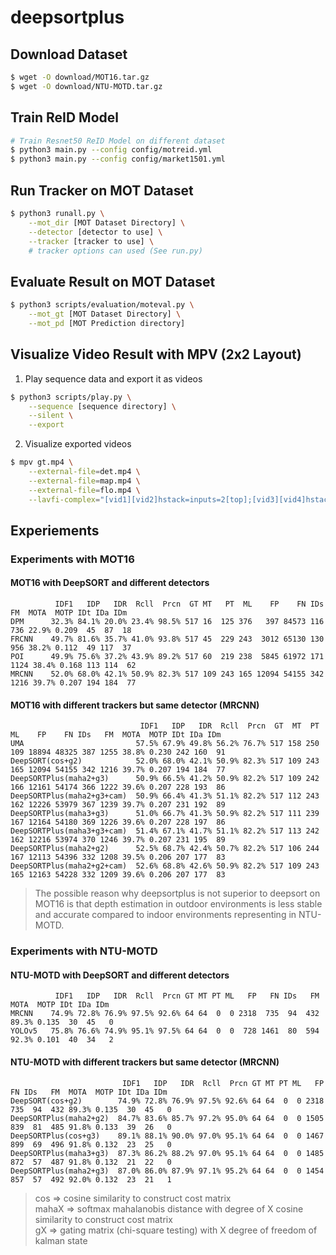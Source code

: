 # deepsortplus

## Download Dataset
```bash
$ wget -O download/MOT16.tar.gz
$ wget -O download/NTU-MOTD.tar.gz
```

## Train ReID Model
```bash
# Train Resnet50 ReID Model on different dataset
$ python3 main.py --config config/motreid.yml
$ python3 main.py --config config/market1501.yml
```

## Run Tracker on MOT Dataset
```bash
$ python3 runall.py \
    --mot_dir [MOT Dataset Directory] \
    --detector [detector to use] \
    --tracker [tracker to use] \
    # tracker options can used (See run.py)
```

## Evaluate Result on MOT Dataset
```bash
$ python3 scripts/evaluation/moteval.py \
    --mot_gt [MOT Dataset Directory] \
    --mot_pd [MOT Prediction directory]
```

## Visualize Video Result with MPV (2x2 Layout)
1. Play sequence data and export it as videos
```bash
$ python3 scripts/play.py \
    --sequence [sequence directory] \
    --silent \
    --export
```
2. Visualize exported videos
```bash
$ mpv gt.mp4 \
    --external-file=det.mp4 \
    --external-file=map.mp4 \
    --external-file=flo.mp4 \
    --lavfi-complex="[vid1][vid2]hstack=inputs=2[top];[vid3][vid4]hstack=inputs=2[bottom];[top][bottom]vstack=inputs=2[vo]"
```

## Experiements

### Experiments with MOT16

#### MOT16 with DeepSORT and different detectors
```
          IDF1   IDP   IDR  Rcll  Prcn  GT MT   PT  ML    FP    FN IDs   FM  MOTA  MOTP IDt IDa IDm
DPM      32.3% 84.1% 20.0% 23.4% 98.5% 517 16  125 376   397 84573 116  736 22.9% 0.209  45  87  18
FRCNN    49.7% 81.6% 35.7% 41.0% 93.8% 517 45  229 243  3012 65130 130  956 38.2% 0.112  49 117  37
POI      49.9% 75.6% 37.2% 43.9% 89.2% 517 60  219 238  5845 61972 171 1124 38.4% 0.168 113 114  62
MRCNN    52.0% 68.0% 42.1% 50.9% 82.3% 517 109 243 165 12094 54155 342 1216 39.7% 0.207 194 184  77
```

#### MOT16 with different trackers but same detector (MRCNN)
```
                             IDF1   IDP   IDR  Rcll  Prcn  GT  MT  PT  ML    FP    FN IDs   FM  MOTA  MOTP IDt IDa IDm
UMA                         57.5% 67.9% 49.8% 56.2% 76.7% 517 158 250 109 18894 48325 387 1255 38.8% 0.230 242 160  91
DeepSORT(cos+g2)            52.0% 68.0% 42.1% 50.9% 82.3% 517 109 243 165 12094 54155 342 1216 39.7% 0.207 194 184  77
DeepSORTPlus(maha2+g3)      50.9% 66.5% 41.2% 50.9% 82.2% 517 109 242 166 12161 54174 366 1222 39.6% 0.207 228 193  86
DeepSORTPlus(maha2+g3+cam)  50.9% 66.4% 41.3% 51.1% 82.2% 517 112 243 162 12226 53979 367 1239 39.7% 0.207 231 192  89
DeepSORTPlus(maha3+g3)      51.0% 66.7% 41.3% 50.9% 82.2% 517 111 239 167 12164 54180 369 1226 39.6% 0.207 228 197  86
DeepSORTPlus(maha3+g3+cam)  51.4% 67.1% 41.7% 51.1% 82.2% 517 113 242 162 12216 53974 370 1246 39.7% 0.207 231 195  89
DeepSORTPlus(maha2+g2)      52.5% 68.7% 42.4% 50.7% 82.2% 517 106 244 167 12113 54396 332 1208 39.5% 0.206 207 177  83
DeepSORTPlus(maha2+g2+cam)  52.6% 68.8% 42.6% 50.9% 82.2% 517 109 243 165 12163 54228 332 1209 39.6% 0.206 207 177  83
```
> The possible reason why deepsortplus is not superior to deepsort on MOT16 is that depth estimation in outdoor environments is less stable and accurate compared to indoor environments representing in NTU-MOTD.

### Experiments with NTU-MOTD

#### NTU-MOTD with DeepSORT and different detectors
```
          IDF1   IDP   IDR  Rcll  Prcn GT MT PT ML   FP   FN IDs   FM  MOTA  MOTP IDt IDa IDm
MRCNN    74.9% 72.8% 76.9% 97.5% 92.6% 64 64  0  0 2318  735  94  432 89.3% 0.135  30  45   0
YOLOv5   75.8% 76.6% 74.9% 95.1% 97.5% 64 64  0  0  728 1461  80  594 92.3% 0.101  40  34   2
```

#### NTU-MOTD with different trackers but same detector (MRCNN)
```
                         IDF1   IDP   IDR  Rcll  Prcn GT MT PT ML   FP  FN IDs   FM  MOTA  MOTP IDt IDa IDm
DeepSORT(cos+g2)        74.9% 72.8% 76.9% 97.5% 92.6% 64 64  0  0 2318 735  94  432 89.3% 0.135  30  45   0
DeepSORTPlus(maha2+g2)  84.7% 83.6% 85.7% 97.2% 95.0% 64 64  0  0 1505 839  81  485 91.8% 0.133  39  26   0
DeepSORTPlus(cos+g3)    89.1% 88.1% 90.0% 97.0% 95.1% 64 64  0  0 1467 899  69  496 91.8% 0.132  23  25   0
DeepSORTPlus(maha3+g3)  87.3% 86.2% 88.2% 97.0% 95.1% 64 64  0  0 1485 872  57  487 91.8% 0.132  21  22   0
DeepSORTPlus(maha2+g3)  87.0% 86.0% 87.9% 97.1% 95.2% 64 64  0  0 1454 857  57  492 92.0% 0.132  23  21   1
```
> cos => cosine similarity to construct cost matrix  
> mahaX => softmax mahalanobis distance with degree of X cosine similarity to construct cost matrix  
> gX => gating matrix (chi-square testing) with X degree of freedom of kalman state
